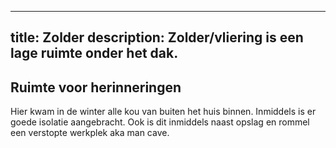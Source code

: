 
---
title: Zolder
description: Zolder/vliering is een lage ruimte onder het dak.
---


## Ruimte voor herinneringen

Hier kwam in de winter alle kou van buiten het huis binnen.
Inmiddels is er goede isolatie aangebracht.
Ook is dit inmiddels naast opslag en rommel een verstopte werkplek aka man cave.
